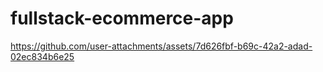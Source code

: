 # fullstack-ecommerce-app


https://github.com/user-attachments/assets/7d626fbf-b69c-42a2-adad-02ec834b6e25

